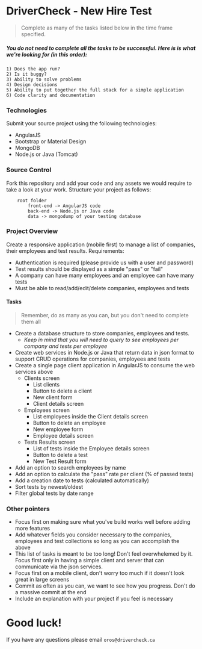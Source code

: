 # DriverCheck - New Hire Test

> Complete as many of the tasks listed below in the time frame specified. 
#####  You do not need to complete all the tasks to be successful. Here is is what we're looking for (in this order):

    1) Does the app run? 
    2) Is it buggy?
    3) Ability to solve problems
    4) Design decisions 
    5) Ability to put together the full stack for a simple application 
    6) Code clarity and documentation
 
### Technologies

Submit your source project using the following technologies:

 - AngularJS
 - Bootstrap or Material Design
 - MongoDB
 - Node.js or Java (Tomcat)

### Source Control

Fork this repository and add your code and any assets we would require to take a look at your work. Structure your project as follows:

```
    root folder
        front-end -> AngularJS code
        back-end -> Node.js or Java code
        data -> mongodump of your testing database
```

### Project Overview

Create a responsive application (mobile first) to manage a list of companies, their employees and test results. Requirements:

  - Authentication is required (please provide us with a user and password)
  - Test results should be displayed as a simple "pass" or "fail"
  - A company can have many employees and an employee can have many tests
  - Must be able to read/add/edit/delete companies, employees and tests

#### Tasks

> Remember, do as many as you can, but you don't need to complete them all

* Create a database structure to store companies, employees and tests. 
    * *Keep in mind that you will need to query to see employees per company and tests per employee*
* Create web services in Node.js or Java that return data in json format to support CRUD operations for companies, employees and tests
* Create a single page client application in AngularJS to consume the web services above
    * Clients screen
        * List clients
        * Button to delete a client
        * New client form
        * Client details screen
    *  Employees screen
        *  List employees inside the Client details screen
        *  Button to delete an employee
        *  New employee form
        *  Employee details screen
    * Tests Results screen
        * List of tests inside the Employee details screen
        * Button to delete a test
        * New Test Result form
*  Add an option to search employees by name
*  Add an option to calculate the "pass" rate per client (% of passed tests)
*  Add a creation date to tests (calculated automatically)
*  Sort tests by newest/oldest
*  Filter global tests by date range


### Other pointers

* Focus first on making sure what you've build works well before adding more features
* Add whatever fields you consider necessary to the companies, employees and test collections so long as you can accomplish the above
* This list of tasks is meant to be too long! Don't feel overwhelemed by it. Focus first only in having a simple client and server that can communicate via the json services.
* Focus first on a mobile client, don't worry too much if it doesn't look great in large screens
* Commit as often as you can, we want to see how you progress. Don't do a massive commit at the end
* Include an explanation with your project if you feel is necessary

# Good luck!

If you have any questions please email `oros@drivercheck.ca`






